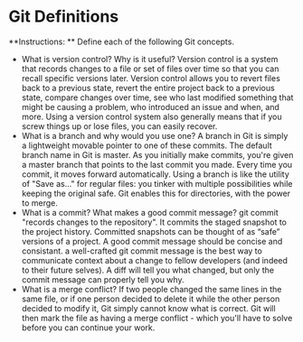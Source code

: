 # Git Definitions

**Instructions: ** Define each of the following Git concepts.

* What is version control?  Why is it useful?
     Version control is a system that records changes to a file or set of files over time so that you can recall specific versions later.
     Version control allows you to revert files back to a previous state, revert the entire project back to a previous state, compare changes over time, see who last modified something that might be causing a problem, who introduced an issue and when, and more. Using a version control system also generally means that if you screw things up or lose files, you can easily recover.
* What is a branch and why would you use one?
    A branch in Git is simply a lightweight movable pointer to one of these commits. The default branch name in Git is master. As you initially make commits, you're given a master branch that points to the last commit you made. Every time you commit, it moves forward automatically.
    Using a branch is like the utility of "Save as..." for regular files: you tinker with multiple possibilities while keeping the original safe. Git enables this for directories, with the power to merge.
* What is a commit? What makes a good commit message?
    git commit "records changes to the repository". It commits the staged snapshot to the project history. Committed snapshots can be thought of as “safe” versions of a project.
    A good commit message should be concise and consistant. a well-crafted git commit message is the best way to communicate context about a change to fellow developers (and indeed to their future selves). A diff will tell you what changed, but only the commit message can properly tell you why.
* What is a merge conflict?
    If two people changed the same lines in the same file, or if one person decided to delete it while the other person decided to modify it, Git simply cannot know what is correct. Git will then mark the file as having a merge conflict - which you'll have to solve before you can continue your work.